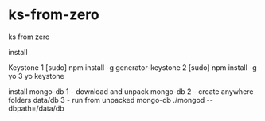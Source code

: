 # ks-from-zero
ks from zero

install

Keystone
1 [sudo] npm install -g generator-keystone
2 [sudo] npm install -g yo
3 yo keystone

install mongo-db
1 - download and unpack mongo-db
2 - create anywhere folders data/db
3 - run from unpacked mongo-db ./mongod --dbpath=<path-to>/data/db
